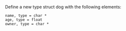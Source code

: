 Define a new type struct dog with the following elements:

    name, type = char *
    age, type = float
    owner, type = char *

